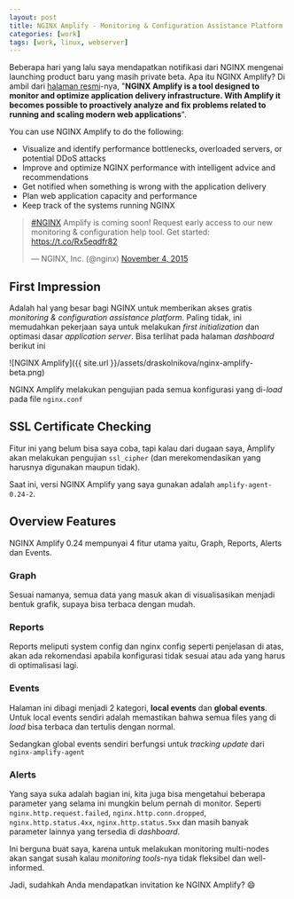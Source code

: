```yaml
---
layout: post
title: NGINX Amplify - Monitoring & Configuration Assistance Platform
categories: [work]
tags: [work, linux, webserver]
---
```


Beberapa hari yang lalu saya mendapatkan notifikasi dari NGINX mengenai launching product baru yang masih private beta. Apa itu NGINX Amplify? Di ambil dari [halaman resmi](https://github.com/nginxinc/nginx-amplify-doc/blob/master/amplify-faq.md#11-what-is-nginx-amplify)-nya, "**NGINX Amplify is a tool designed to monitor and optimize application delivery infrastructure. With Amplify it becomes possible to proactively analyze and fix problems related to running and scaling modern web applications**".

You can use NGINX Amplify to do the following:
<ul>
<li>Visualize and identify performance bottlenecks, overloaded servers, or potential DDoS attacks</li>
<li>Improve and optimize NGINX performance with intelligent advice and recommendations</li>
<li>Get notified when something is wrong with the application delivery</li>
<li>Plan web application capacity and performance</li>
<li>Keep track of the systems running NGINX</li>
</ul>

<blockquote class="twitter-tweet" lang="en"><p lang="en" dir="ltr"><a href="https://twitter.com/hashtag/NGINX?src=hash">#NGINX</a> Amplify is coming soon! Request early access to our new monitoring &amp; configuration help tool. Get started: <a href="https://t.co/Rx5eqdfr82">https://t.co/Rx5eqdfr82</a></p>&mdash; NGINX, Inc. (@nginx) <a href="https://twitter.com/nginx/status/661923887014244352">November 4, 2015</a></blockquote>
<script async src="//platform.twitter.com/widgets.js" charset="utf-8"></script>

## First Impression

Adalah hal yang besar bagi NGINX untuk memberikan akses gratis *monitoring & configuration assistance platform*. Paling tidak, ini memudahkan pekerjaan saya untuk melakukan *first initialization* dan optimasi dasar *application server*. Bisa terlihat pada halaman *dashboard* berikut ini

![NGINX Amplify]({{ site.url }}/assets/draskolnikova/nginx-amplify-beta.png)

NGINX Amplify melakukan pengujian pada semua konfigurasi yang di-*load* pada file `nginx.conf`

## SSL Certificate Checking

Fitur ini yang belum bisa saya coba, tapi kalau dari dugaan saya, Amplify akan melakukan pengujian `ssl_cipher` (dan merekomendasikan yang harusnya digunakan maupun tidak). 

Saat ini, versi NGINX Amplify yang saya gunakan adalah `amplify-agent-0.24-2`.

## Overview Features

NGINX Amplify 0.24 mempunyai 4 fitur utama yaitu, Graph, Reports, Alerts dan Events. 

### Graph

Sesuai namanya, semua data yang masuk akan di visualisasikan menjadi bentuk grafik, supaya bisa terbaca dengan mudah.

### Reports

Reports meliputi system config dan nginx config seperti penjelasan di atas, akan ada rekomendasi apabila konfigurasi tidak sesuai atau ada yang harus di optimalisasi lagi.

### Events

Halaman ini dibagi menjadi 2 kategori, **local events** dan **global events**. Untuk local events sendiri adalah memastikan bahwa semua files yang di *load* bisa terbaca dan tertulis dengan normal.

Sedangkan global events sendiri berfungsi untuk *tracking update* dari `nginx-amplify-agent`

### Alerts

Yang saya suka adalah bagian ini, kita juga bisa mengetahui beberapa parameter yang selama ini mungkin belum pernah di monitor. Seperti `nginx.http.request.failed`, `nginx.http.conn.dropped`, `nginx.http.status.4xx`, `nginx.http.status.5xx` dan masih banyak parameter lainnya yang tersedia di *dashboard*. 

Ini berguna buat saya, karena untuk melakukan monitoring multi-nodes akan sangat susah kalau *monitoring tools*-nya tidak fleksibel dan well-informed.

Jadi, sudahkah Anda mendapatkan invitation ke NGINX Amplify? :smile: